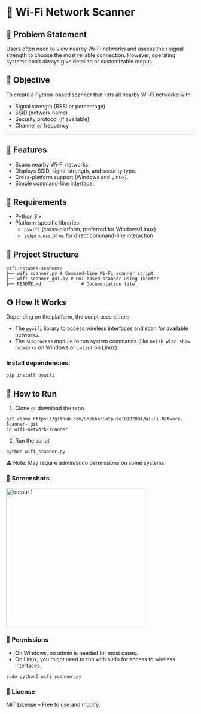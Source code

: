 # 📶 Wi-Fi Network Scanner

## 📌 Problem Statement
Users often need to view nearby Wi-Fi networks and assess their signal strength to choose the most reliable connection. However, operating systems don't always give detailed or customizable output.

## 🎯 Objective
To create a Python-based scanner that lists all nearby Wi-Fi networks with:
- Signal strength (RSSI or percentage)
- SSID (network name)
- Security protocol (if available)
- Channel or frequency

---

##  🧠 Features
- Scans nearby Wi-Fi networks.
- Displays SSID, signal strength, and security type.
- Cross-platform support (Windows and Linux).
- Simple command-line interface.
  
## 🧰 Requirements

- Python 3.x
- Platform-specific libraries:
  - `pywifi` (cross-platform, preferred for Windows/Linux)
  - `subprocess` or `os` for direct command-line interaction

## 📂 Project Structure
```
wifi-network-scanner/
├── wifi_scanner.py # Command-line Wi-Fi scanner script
├── wifi_scanner_gui.py # GUI-based scanner using Tkinter
├── README.md               # Documentation file
```

## ⚙️ How It Works
Depending on the platform, the script uses either:
- The ```pywifi``` library to access wireless interfaces and scan for available networks.
- The ```subprocess``` module to run system commands (like ```netsh wlan show networks``` on Windows or ```iwlist``` on Linux).

### Install dependencies:
```
pip install pywifi
```

## 🚀 How to Run
1. Clone or download the repo
```
git clone https://github.com/ShekharSatpute18102004/Wi-Fi-Network-Scanner-.git
cd wifi-network-scanner
```
2. Run the script
```
python wifi_scanner.py
```
⚠️ Note: May require admin/sudo permissions on some systems.

### 📸 Screenshots
<img width="372" alt="output 1" src="https://github.com/user-attachments/assets/e92260df-b5a1-4b8e-8ad2-b700701f1b3e" />

### 🔐 Permissions
- On Windows, no admin is needed for most cases.
- On Linux, you might need to run with sudo for access to wireless interfaces:
```
sudo python3 wifi_scanner.py
```
### 📄 License
MIT License – Free to use and modify.
